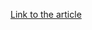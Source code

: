 [Link to the article](https://blog.malwarebytes.com/threat-analysis/mac-threat-analysis/2017/11/osx-proton-spreading-through-fake-symantecblog/)
